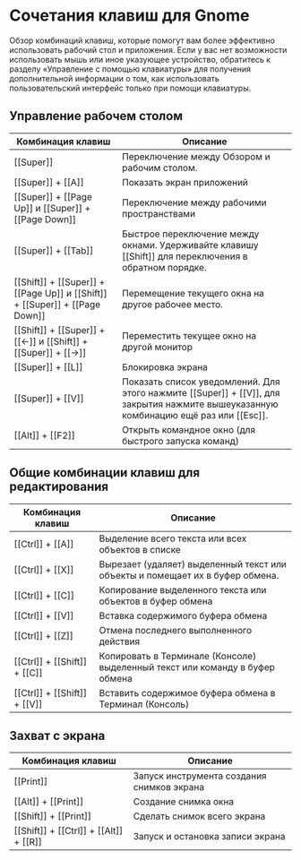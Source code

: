 # Сочетания клавиш для Gnome

Обзор комбинаций клавиш, которые помогут вам более эффективно использовать рабочий стол и приложения. Если у вас нет возможности использовать мышь или иное указующее устройство, обратитесь к разделу «Управление с помощью клавиатуры» для получения дополнительной информации о том, как использовать пользовательский интерфейс только при помощи клавиатуры.

## Управление рабочем столом

| Комбинация клавиш |      Описание      | 
| ----------------- | ------------------ |
| [[Super]] | Переключение между Обзором и рабочим столом. |
| [[Super]] + [[A]] | Показать экран приложений |
| [[Super]] + [[Page Up]] и [[Super]] + [[Page Down]] | Переключение между рабочими пространствами |
| [[Super]] + [[Tab]] | Быстрое переключение между окнами. Удерживайте клавишу [[Shift]] для переключения в обратном порядке. |
| [[Shift]] + [[Super]] + [[Page Up]] и [[Shift]] + [[Super]] + [[Page Down]] | Перемещение текущего окна на другое рабочее место.|
| [[Shift]] + [[Super]] + [[←]] и [[Shift]] + [[Super]] + [[→]] | Переместить текущее окно на другой монитор |
| [[Super]] + [[L]] | Блокировка экрана |
| [[Super]] + [[V]] | Показать список уведомлений. Для этого нажмите [[Super]] + [[V]], для закрытия нажмите вышеуказанную комбинацию ещё раз или [[Esc]]. |
| [[Alt]] + [[F2]] | Открыть командное окно (для быстрого запуска команд) |

## Общие комбинации клавиш для редактирования

| Комбинация клавиш |      Описание      | 
| ----------------- | ------------------ |
| [[Ctrl]] + [[A]] | Выделение всего текста или всех объектов в списке |
| [[Ctrl]] + [[X]] | Вырезает (удаляет) выделенный текст или объекты и помещает их в буфер обмена.
| [[Ctrl]] + [[C]] | Копирование выделенного текста или объектов в буфер обмена |
| [[Ctrl]] + [[V]] | Вставка содержимого буфера обмена |
| [[Ctrl]] + [[Z]] | Отмена последнего выполненного действия |
| [[Ctrl]] + [[Shift]] + [[C]] | Копировать в Терминале (Консоле) выделенный текст или команду в буфер обмена
| [[Ctrl]] + [[Shift]] + [[V]] | Вставить содержимое буфера обмена в Терминал (Консоль) |

## Захват с экрана

| Комбинация клавиш |      Описание      | 
| ----------------- | ------------------ |
| [[Print]] | Запуск инструмента создания снимков экрана |
| [[Alt]] + [[Print]] | Создание снимка окна |
| [[Shift]] + [[Print]] | Сделать снимок всего экрана |
| [[Shift]] + [[Ctrl]] + [[Alt]] + [[R]] | Запуск и остановка записи экрана |